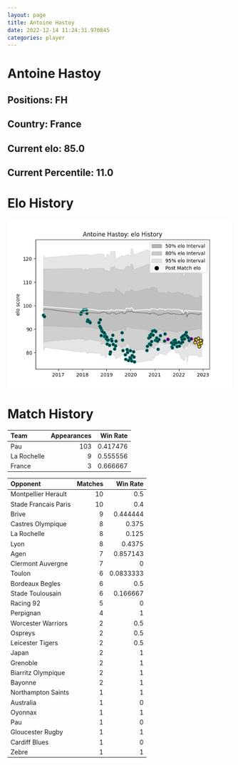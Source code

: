 ```yaml
---  
layout: page  
title: Antoine Hastoy  
date: 2022-12-14 11:24:31.970845  
categories: player  
---
```

# Antoine Hastoy

## Positions: FH

## Country: France

## Current elo: 85.0

## Current Percentile: 11.0

# Elo History


![elo history](history_AntoineHastoy.png)
# Match History


| Team        |   Appearances |   Win Rate |
|:------------|--------------:|-----------:|
| Pau         |           103 |   0.417476 |
| La Rochelle |             9 |   0.555556 |
| France      |             3 |   0.666667 |

| Opponent             |   Matches |   Win Rate |
|:---------------------|----------:|-----------:|
| Montpellier Herault  |        10 |  0.5       |
| Stade Francais Paris |        10 |  0.4       |
| Brive                |         9 |  0.444444  |
| Castres Olympique    |         8 |  0.375     |
| La Rochelle          |         8 |  0.125     |
| Lyon                 |         8 |  0.4375    |
| Agen                 |         7 |  0.857143  |
| Clermont Auvergne    |         7 |  0         |
| Toulon               |         6 |  0.0833333 |
| Bordeaux Begles      |         6 |  0.5       |
| Stade Toulousain     |         6 |  0.166667  |
| Racing 92            |         5 |  0         |
| Perpignan            |         4 |  1         |
| Worcester Warriors   |         2 |  0.5       |
| Ospreys              |         2 |  0.5       |
| Leicester Tigers     |         2 |  0.5       |
| Japan                |         2 |  1         |
| Grenoble             |         2 |  1         |
| Biarritz Olympique   |         2 |  1         |
| Bayonne              |         2 |  1         |
| Northampton Saints   |         1 |  1         |
| Australia            |         1 |  0         |
| Oyonnax              |         1 |  1         |
| Pau                  |         1 |  0         |
| Gloucester Rugby     |         1 |  1         |
| Cardiff Blues        |         1 |  0         |
| Zebre                |         1 |  1         |